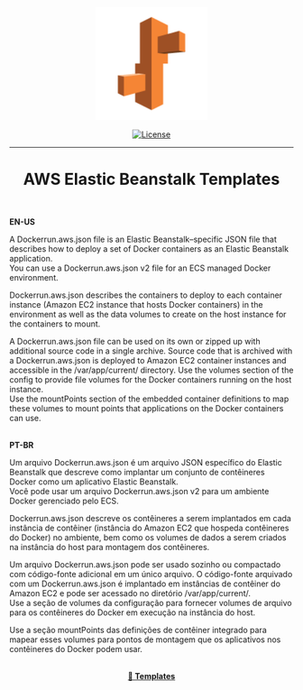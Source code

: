 <p align="center">
  <a href="https://docs.aws.amazon.com/pt_br/elastic-beanstalk/index.html" rel="aws-elastic-beanstalk">
 <img width=200px height=200px src="beanstalk_logo.png" alt="Project logo"></a>
</p>
<div align="center">

[![License](https://img.shields.io/badge/license-MIT-blue.svg)](/LICENSE)

</div>

---

<div align="center"> 
    <h1>AWS Elastic Beanstalk Templates</h1>
</div>

<br>

<strong>EN-US</strong><br>

A Dockerrun.aws.json file is an Elastic Beanstalk–specific JSON file that describes how to deploy a set of Docker containers as an Elastic Beanstalk application.<br> 
You can use a Dockerrun.aws.json v2 file for an ECS managed Docker environment.

Dockerrun.aws.json describes the containers to deploy to each container instance (Amazon EC2 instance that hosts Docker containers) in the environment as well as the data volumes to create on the host instance for the containers to mount.

A Dockerrun.aws.json file can be used on its own or zipped up with additional source code in a single archive. Source code that is archived with a Dockerrun.aws.json is deployed to Amazon EC2 container instances and accessible in the /var/app/current/ directory. Use the volumes section of the config to provide file volumes for the Docker containers running on the host instance.<br>
Use the mountPoints section of the embedded container definitions to map these volumes to mount points that applications on the Docker containers can use.<br></br>

<strong>PT-BR</strong><br>

Um arquivo Dockerrun.aws.json é um arquivo JSON específico do Elastic Beanstalk que descreve como implantar um conjunto de contêineres Docker como um aplicativo Elastic Beanstalk.<br>
Você pode usar um arquivo Dockerrun.aws.json v2 para um ambiente Docker gerenciado pelo ECS.

Dockerrun.aws.json descreve os contêineres a serem implantados em cada instância de contêiner (instância do Amazon EC2 que hospeda contêineres do Docker) no ambiente, bem como os volumes de dados a serem criados na instância do host para montagem dos contêineres.

Um arquivo Dockerrun.aws.json pode ser usado sozinho ou compactado com código-fonte adicional em um único arquivo. O código-fonte arquivado com um Dockerrun.aws.json é implantado em instâncias de contêiner do Amazon EC2 e pode ser acessado no diretório /var/app/current/. <br>
Use a seção de volumes da configuração para fornecer volumes de arquivo para os contêineres do Docker em execução na instância do host.

Use a seção mountPoints das definições de contêiner integrado para mapear esses volumes para pontos de montagem que os aplicativos nos contêineres do Docker podem usar.<br></br>

<p align="center"> 
  <a href="https://github.com/franchialan/aws-webapp-templates/tree/main/templates" rel="templates"> <strong> 📝 Templates </strong>